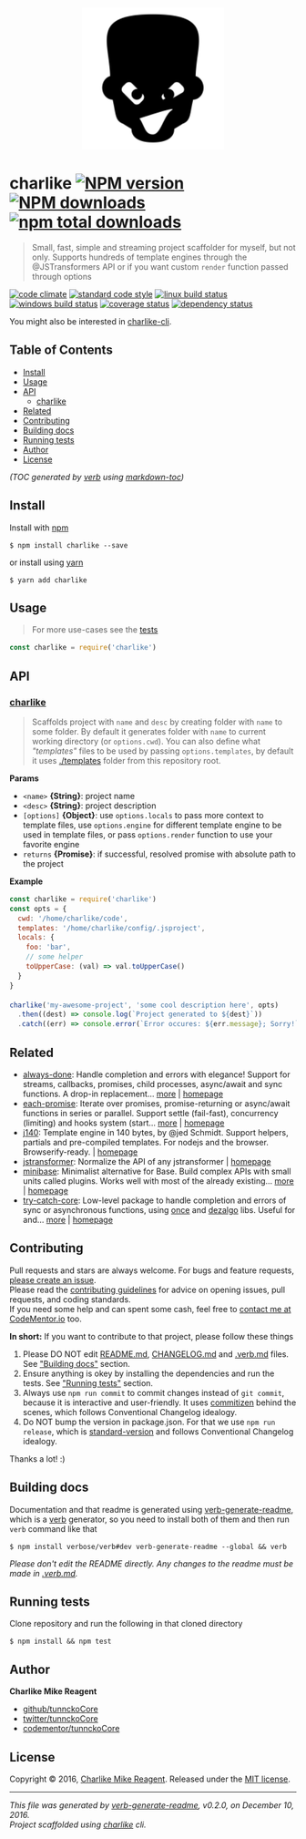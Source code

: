 <p align="center">
  <a href="https://github.com/node-minibase">
    <img height="250" width="250" src="./logo.png">
  </a>
</p>

# charlike [![NPM version](https://img.shields.io/npm/v/charlike.svg?style=flat)](https://www.npmjs.com/package/charlike) [![NPM downloads](https://img.shields.io/npm/dm/charlike.svg?style=flat)](https://npmjs.org/package/charlike) [![npm total downloads][downloads-img]][downloads-url]

> Small, fast, simple and streaming project scaffolder for myself, but not only. Supports hundreds of template engines through the @JSTransformers API or if you want custom `render` function passed through options

[![code climate][codeclimate-img]][codeclimate-url] 
[![standard code style][standard-img]][standard-url] 
[![linux build status][travis-img]][travis-url] 
[![windows build status][appveyor-img]][appveyor-url] 
[![coverage status][coveralls-img]][coveralls-url] 
[![dependency status][david-img]][david-url]

You might also be interested in [charlike-cli](https://github.com/tunnckocore/charlike-cli#readme).

## Table of Contents
- [Install](#install)
- [Usage](#usage)
- [API](#api)
  * [charlike](#charlike)
- [Related](#related)
- [Contributing](#contributing)
- [Building docs](#building-docs)
- [Running tests](#running-tests)
- [Author](#author)
- [License](#license)

_(TOC generated by [verb](https://github.com/verbose/verb) using [markdown-toc](https://github.com/jonschlinkert/markdown-toc))_

## Install
Install with [npm](https://www.npmjs.com/)

```
$ npm install charlike --save
```

or install using [yarn](https://yarnpkg.com)

```
$ yarn add charlike
```

## Usage
> For more use-cases see the [tests](test.js)

```js
const charlike = require('charlike')
```

## API

### [charlike](index.js#L64)
> Scaffolds project with `name` and `desc` by creating folder with `name` to some folder. By default it generates folder with `name` to current working directory (or `options.cwd`). You can also define what _"templates"_ files to be used by passing `options.templates`, by default it uses [./templates](./templates) folder from this repository root.

**Params**

* `<name>` **{String}**: project name    
* `<desc>` **{String}**: project description    
* `[options]` **{Object}**: use `options.locals` to pass more context to template files, use `options.engine` for different template engine to be used in template files, or pass `options.render` function to use your favorite engine    
* `returns` **{Promise}**: if successful, resolved promise with absolute path to the project  

**Example**

```js
const charlike = require('charlike')
const opts = {
  cwd: '/home/charlike/code',
  templates: '/home/charlike/config/.jsproject',
  locals: {
    foo: 'bar',
    // some helper
    toUpperCase: (val) => val.toUpperCase()
  }
}

charlike('my-awesome-project', 'some cool description here', opts)
  .then((dest) => console.log(`Project generated to ${dest}`))
  .catch((err) => console.error(`Error occures: ${err.message}; Sorry!`))
```

## Related
- [always-done](https://www.npmjs.com/package/always-done): Handle completion and errors with elegance! Support for streams, callbacks, promises, child processes, async/await and sync functions. A drop-in replacement… [more](https://github.com/hybridables/always-done#readme) | [homepage](https://github.com/hybridables/always-done#readme "Handle completion and errors with elegance! Support for streams, callbacks, promises, child processes, async/await and sync functions. A drop-in replacement for [async-done][] - pass 100% of its tests plus more")
- [each-promise](https://www.npmjs.com/package/each-promise): Iterate over promises, promise-returning or async/await functions in series or parallel. Support settle (fail-fast), concurrency (limiting) and hooks system (start… [more](https://github.com/tunnckocore/each-promise#readme) | [homepage](https://github.com/tunnckocore/each-promise#readme "Iterate over promises, promise-returning or async/await functions in series or parallel. Support settle (fail-fast), concurrency (limiting) and hooks system (start, beforeEach, afterEach, finish)")
- [j140](https://www.npmjs.com/package/j140): Template engine in 140 bytes, by @jed Schmidt. Support helpers, partials and pre-compiled templates. For nodejs and the browser. Browserify-ready. | [homepage](https://github.com/tunnckocore/j140#readme "Template engine in 140 bytes, by @jed Schmidt. Support helpers, partials and pre-compiled templates. For nodejs and the browser. Browserify-ready.")
- [jstransformer](https://www.npmjs.com/package/jstransformer): Normalize the API of any jstransformer | [homepage](https://github.com/jstransformers/jstransformer#readme "Normalize the API of any jstransformer")
- [minibase](https://www.npmjs.com/package/minibase): Minimalist alternative for Base. Build complex APIs with small units called plugins. Works well with most of the already existing… [more](https://github.com/node-minibase/minibase#readme) | [homepage](https://github.com/node-minibase/minibase#readme "Minimalist alternative for Base. Build complex APIs with small units called plugins. Works well with most of the already existing [base][] plugins.")
- [try-catch-core](https://www.npmjs.com/package/try-catch-core): Low-level package to handle completion and errors of sync or asynchronous functions, using [once][] and [dezalgo][] libs. Useful for and… [more](https://github.com/hybridables/try-catch-core#readme) | [homepage](https://github.com/hybridables/try-catch-core#readme "Low-level package to handle completion and errors of sync or asynchronous functions, using [once][] and [dezalgo][] libs. Useful for and used in higher-level libs such as [always-done][] to handle completion of anything.")

## Contributing
Pull requests and stars are always welcome. For bugs and feature requests, [please create an issue](https://github.com/tunnckoCore/charlike/issues/new).  
Please read the [contributing guidelines](CONTRIBUTING.md) for advice on opening issues, pull requests, and coding standards.  
If you need some help and can spent some cash, feel free to [contact me at CodeMentor.io](https://www.codementor.io/tunnckocore?utm_source=github&utm_medium=button&utm_term=tunnckocore&utm_campaign=github) too.

**In short:** If you want to contribute to that project, please follow these things

1. Please DO NOT edit [README.md](README.md), [CHANGELOG.md](CHANGELOG.md) and [.verb.md](.verb.md) files. See ["Building docs"](#building-docs) section.
2. Ensure anything is okey by installing the dependencies and run the tests. See ["Running tests"](#running-tests) section.
3. Always use `npm run commit` to commit changes instead of `git commit`, because it is interactive and user-friendly. It uses [commitizen][] behind the scenes, which follows Conventional Changelog idealogy.
4. Do NOT bump the version in package.json. For that we use `npm run release`, which is [standard-version][] and follows Conventional Changelog idealogy.

Thanks a lot! :)

## Building docs
Documentation and that readme is generated using [verb-generate-readme][], which is a [verb][] generator, so you need to install both of them and then run `verb` command like that

```
$ npm install verbose/verb#dev verb-generate-readme --global && verb
```

_Please don't edit the README directly. Any changes to the readme must be made in [.verb.md](.verb.md)._

## Running tests
Clone repository and run the following in that cloned directory

```
$ npm install && npm test
```

## Author
**Charlike Mike Reagent**

+ [github/tunnckoCore](https://github.com/tunnckoCore)
+ [twitter/tunnckoCore](http://twitter.com/tunnckoCore)
+ [codementor/tunnckoCore](https://codementor.io/tunnckoCore)

## License
Copyright © 2016, [Charlike Mike Reagent](http://i.am.charlike.online). Released under the [MIT license](LICENSE).

***

_This file was generated by [verb-generate-readme](https://github.com/verbose/verb-generate-readme), v0.2.0, on December 10, 2016._  
_Project scaffolded using [charlike][] cli._

[always-done]: https://github.com/hybridables/always-done
[async-done]: https://github.com/gulpjs/async-done
[base]: https://github.com/node-base/base
[commitizen]: https://github.com/commitizen/cz-cli
[dezalgo]: https://github.com/npm/dezalgo
[once]: https://github.com/isaacs/once
[standard-version]: https://github.com/conventional-changelog/standard-version
[verb-generate-readme]: https://github.com/verbose/verb-generate-readme
[verb]: https://github.com/verbose/verb

[downloads-url]: https://www.npmjs.com/package/charlike
[downloads-img]: https://img.shields.io/npm/dt/charlike.svg

[codeclimate-url]: https://codeclimate.com/github/tunnckoCore/charlike
[codeclimate-img]: https://img.shields.io/codeclimate/github/tunnckoCore/charlike.svg

[travis-url]: https://travis-ci.org/tunnckoCore/charlike
[travis-img]: https://img.shields.io/travis/tunnckoCore/charlike/master.svg?label=linux

[appveyor-url]: https://ci.appveyor.com/project/tunnckoCore/charlike
[appveyor-img]: https://img.shields.io/appveyor/ci/tunnckoCore/charlike/master.svg?label=windows

[coveralls-url]: https://coveralls.io/r/tunnckoCore/charlike
[coveralls-img]: https://img.shields.io/coveralls/tunnckoCore/charlike.svg

[david-url]: https://david-dm.org/tunnckoCore/charlike
[david-img]: https://img.shields.io/david/tunnckoCore/charlike.svg

[standard-url]: https://github.com/feross/standard
[standard-img]: https://img.shields.io/badge/code%20style-standard-brightgreen.svg

[charlike]: https://github.com/tunnckocore/charlike